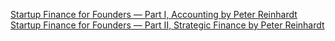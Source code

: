 

[Startup Finance for Founders — Part I, Accounting by Peter Reinhardt](https://rein.pk/startup-finance-for-founders-part-i-accounting)
[Startup Finance for Founders — Part II, Strategic Finance by Peter Reinhardt](https://rein.pk/startup-finance-for-founders-part-ii-strategic-finance)
